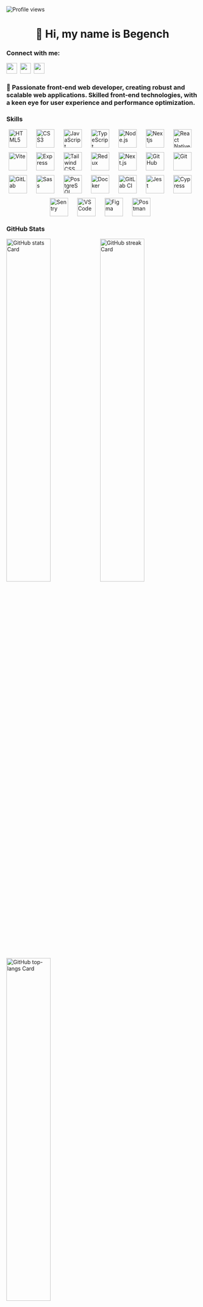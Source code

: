 ![Profile views](https://komarev.com/ghpvc/?username=bruno-keiko&label=Profile%20views&color=0e75b6&style=flat)

<div id="toc">
  <ul align="center" style="list-style: none">
    <summary>
      <h1>
        👋 Hi, my name is Begench
      </h1>
    </summary>
  </ul>
</div>

**<h3 align="left">Connect with me:</h3>** 
<p align="left"><a href="https://www.linkedin.com/in/begench-gurbanmammedov-05b8b4259" target="_blank"><img src="https://img.shields.io/badge/LinkedIn-0077B5?logo=linkedin&logoColor=white" height="28" style="margin-right: 4px"></a> <a href="mailto:gurbanmammedovbegench07@gmail.com" target="_blank"><img src="https://img.shields.io/badge/Gmail-D14836?style=for-the-badge&logo=gmail&logoColor=white" height="28" style="margin-right: 4px"></a> <a href="https://github.com/https://github.com/bruno-keiko" target="_blank"><img src="https://img.shields.io/badge/GitHub-100000?style=for-the-badge&logo=github&logoColor=white" height="28" style="margin-right: 4px"></a></p>

 **<h3 align="left">🚀 Passionate front-end web developer, creating robust and scalable web applications. Skilled front-end technologies, with a keen eye for user experience and performance optimization.</h3>**

 **<h3 align="left">Skills</h3>**

<div style="display: flex; flex-wrap: wrap; gap: 12px; justify-content: center;"><img src="https://cdn.jsdelivr.net/gh/devicons/devicon/icons/html5/html5-original.svg" height="48" alt="HTML5" style="margin-right: 12px"> <img src="https://cdn.jsdelivr.net/gh/devicons/devicon@latest/icons/css3/css3-original-wordmark.svg" height="48" alt="CSS3" style="margin-right: 12px"> <img src="https://skillicons.dev/icons?i=javascript" height="48" alt="JavaScript" style="margin-right: 12px"> <img src="https://skillicons.dev/icons?i=typescript" height="48" alt="TypeScript" style="margin-right: 12px"> <img src="https://skillicons.dev/icons?i=nodejs" height="48" alt="Node.js" style="margin-right: 12px"> <img src="https://skillicons.dev/icons?i=nextjs" height="48" alt="Nextjs" style="margin-right: 12px"> <img src="https://skillicons.dev/icons?i=react" height="48" alt="React Native" style="margin-right: 12px"> <img src="https://skillicons.dev/icons?i=vite" height="48" alt="Vite" style="margin-right: 12px"> <img src="https://skillicons.dev/icons?i=express" height="48" alt="Express" style="margin-right: 12px"> <img src="https://skillicons.dev/icons?i=tailwind" height="48" alt="Tailwind CSS" style="margin-right: 12px"> <img src="https://cdn.simpleicons.org/redux/764ABC" height="48" alt="Redux" style="margin-right: 12px"> <img src="https://skillicons.dev/icons?i=nextjs" height="48" alt="Next.js" style="margin-right: 12px"> <img src="https://cdn.simpleicons.org/github/181717" height="48" alt="GitHub" style="margin-right: 12px"> <img src="https://cdn.simpleicons.org/git/F1502F" height="48" alt="Git" style="margin-right: 12px"> <img src="https://cdn.simpleicons.org/gitlab/FC6D26" height="48" alt="GitLab" style="margin-right: 12px"> <img src="https://skillicons.dev/icons?i=sass" height="48" alt="Sass" style="margin-right: 12px"> <img src="https://skillicons.dev/icons?i=postgresql" height="48" alt="PostgreSQL" style="margin-right: 12px"> <img src="https://skillicons.dev/icons?i=docker" height="48" alt="Docker" style="margin-right: 12px"> <img src="https://skillicons.dev/icons?i=gitlab" height="48" alt="GitLab CI" style="margin-right: 12px"> <img src="https://skillicons.dev/icons?i=jest" height="48" alt="Jest" style="margin-right: 12px"> <img src="https://skillicons.dev/icons?i=cypress" height="48" alt="Cypress" style="margin-right: 12px"> <img src="https://skillicons.dev/icons?i=sentry" height="48" alt="Sentry" style="margin-right: 12px"> <img src="https://skillicons.dev/icons?i=vscode" height="48" alt="VSCode" style="margin-right: 12px"> <img src="https://skillicons.dev/icons?i=figma" height="48" alt="Figma" style="margin-right: 12px"> <img src="https://skillicons.dev/icons?i=postman" height="48" alt="Postman" style="margin-right: 12px"></div>

 **<h3 align="left">GitHub Stats</h3>**

<p align="left">
  <img width="48%" src="https://github-readme-stats.vercel.app/api?username=bruno-keiko&theme=react&hide_title=false&hide_rank=false&show_icons=false&include_all_commits=false&count_private=true&line_height=23" alt="GitHub stats Card" />
  <img width="48%" src="https://streak-stats.demolab.com/?user=bruno-keiko&theme=react&hide_border=false&date_format=M+j%5B%2C+Y%5D&mode=daily&hide_total_contributions=false&hide_current_streak=false&hide_longest_streak=false&card_height=200" alt="GitHub streak Card" />
</p>

<p align="left">
  <img width="48%" src="https://github-readme-stats.vercel.app/api/top-langs?username=bruno-keiko&theme=react&hide_title=false&layout=compact&langs_count=6&hide_progress=false&card_width=400" alt="GitHub top-langs Card" />
</p>

